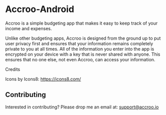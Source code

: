 # Accroo-Android

Accroo is a simple budgeting app that makes it easy to keep track of your income and expenses. 

Unlike other budgeting apps, Accroo is designed from the ground up to put user privacy first and ensures that your information remains completely private to you at all times. All of the information you enter into the app is encrypted on your device with a key that is never shared with anyone. This ensures that no one else, not even Accroo, can access your information.

Credits

Icons by Icons8: https://icons8.com/

## Contributing

Interested in contributing? Please drop me an email at: support@accroo.io
